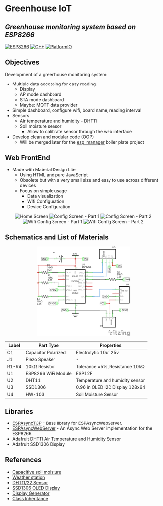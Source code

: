 # Greenhouse IoT

## _Greenhouse monitoring system based on ESP8266_
[![ESP8266](https://img.shields.io/badge/ESP-8266-blue.svg)](https://github.com/esp8266/esp8266-wiki)
[![C++](https://img.shields.io/badge/C-++-blue.svg)]()
[![PlatformIO](https://img.shields.io/badge/Platform-IO-blue.svg)](https://platformio.org/)

## Objectives

Development of a greenhouse monitoring system:

* Multiple data accessing for easy reading
  * Display
  * AP mode dashboard
  * STA mode dashboard
  * Maybe: MQTT data provider
* Simple dashboard, configure wifi, board name, reading interval
* Sensors
  * Air temperature and humidity - DHT11
  * Soil moisture sensor
    * Allow to calibrate sensor through the web interface
* Develop clean and modular code (OOP)
  * Will be merged later for the [esp_manager][esp_manager] boiler plate project

## Web FrontEnd

* Made with Material Design Lite
  * Using HTML and pure JavaScript
  * Obsolete but with a very small size and easy to use across different devices
  * Focus on simple usage
    * Data visualization
    * Wifi Configuration
    * Device Configuration

<p align="center">
  <img width="250" src="https://raw.githubusercontent.com/lgmarin/defuma_iot/main/img/scr_index.png" alt="Home Screen">
  <img width="250" src="https://raw.githubusercontent.com/lgmarin/defuma_iot/main/img/scr_cfg1.png" alt="Config Screen - Part 1">
  <img width="250" src="https://raw.githubusercontent.com/lgmarin/defuma_iot/main/img/scr_cfg2.png" alt="Config Screen - Part 2">
  <img width="250" src="https://raw.githubusercontent.com/lgmarin/defuma_iot/main/img/scr_wifi1.png" alt="Wifi Config Screen - Part 1">
  <img width="250" src="https://raw.githubusercontent.com/lgmarin/defuma_iot/main/img/scr_wifi2.png" alt="Wifi Config Screen - Part 2">    
</p>

## Schematics and List of Materials

<p align="center">
  <img width="300" src="https://raw.githubusercontent.com/lgmarin/greenhouse_iot/main/img/schematics.png" alt="Schematics">
</p>

| Label | Part Type | Properties |
|-----|-----|---|
|C1|Capacitor Polarized|Electrolytic 10uf 25v|
|J1|Piezo Speaker|-|
|R1-R4|10kΩ Resistor|Tolerance ±5%, Resistance 10kΩ|
|U1|ESP8266 WiFi Module|ESP12F|
|U2|DHT11|Temperature and humidity sensor|
|U3|SSD1306|0.96 in OLED I2C Display 128x64|
|U4|HW-103|Soil Moisture Sensor|

## Libraries

* [ESPAsyncTCP](https://github.com/me-no-dev/ESPAsyncTCP) - Base library for ESPAsyncWebServer.
* [ESPAsyncWebServer](https://github.com/me-no-dev/ESPAsyncWebServer) - An Async Web Server implementation for the ESP8266.
* Adafruit DHT11 Air Temperature and Humidity Sensor
* Adafruit SSD1306 Display


## References

* [Capacitive soil moisture](https://how2electronics.com/capacitive-soil-moisture-sensor-esp8266-esp32-oled-display/)
* [Weather station](https://www.engineersgarage.com/nodemcu-weather-station/)
* [DHT11/22 Sensor](https://randomnerdtutorials.com/esp8266-dht11dht22-temperature-and-humidity-web-server-with-arduino-ide/)
* [SSD1306 OLED Display](https://randomnerdtutorials.com/esp8266-0-96-inch-oled-display-with-arduino-ide/)
* [Display Generator](https://rickkas7.github.io/DisplayGenerator/index.html)
* [Class Inheritance](https://forum.arduino.cc/t/access-adafruit-ssd1306-object-inside-my-class/969569)

[esp_manager]: https://github.com/lgmarin/esp_manager